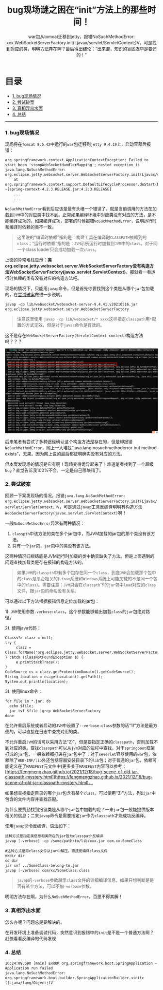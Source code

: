 ﻿---
layout: post
title: 'bug现场谜之困在“init”方法上的那些时间！'
subtitle: 'war包从tomcat迁移到jetty，报错NoSuchMethodError: xxx.WebSocketServerFactory.init(Ljavax/servlet/ServletContext;)V，可是找到对应的类，明明方法存在啊？最后得出结论：“出来混，知识的盲区迟早是要还的！”'
background: '/img/posts/bug-scene-init-constructor-or-normal.jpg'
comment: false
---

# 目录

- [1. bug现场情况](#1)
- [2. 尝试破案](#2)
- [3. 真相浮出水面](#3)
- [4. 总结](#4)

---

<h3 id="1">1. bug现场情况</h3>

现场将在`Tomcat 8.5.42`中运行的`war`包迁移到`jetty 9.4.19`上，启动容器后报错：

```shell
org.springframework.context.ApplicationContextException: Failed to start bean 'stompWebSocketHandlerMapping'; nested exception is java.lang.NoSuchMethodError: org.eclipse.jetty.websocket.server.WebSocketServerFactory.init(Ljavax/servlet/ServletContext;)V
    at org.springframework.context.support.DefaultLifecycleProcessor.doStart(DefaultLifecycleProcessor.java:176) ~[spring-context-4.2.3.RELEASE.jar:4.2.3.RELEASE]
    ...
    ...
```

`NoSuchMethodError`看到后应该是最有头绪一个错误了，就是当前调用的方法在加载到`JVM`中的对应类中找不到。正常如果编译环境中对应类没有对应的方法，是不能编译成功的。如果编译成功，部署的时候报错`NoSuchMethodError`，说明运行时和编译时依赖的类不一致。

> 这里说的“编译时依赖”指的是：构建工具在编译时`CLASSPATH`依赖到的`class`；“运行时依赖”指的是：`JVM`示例运行时加载到`JVM`中的`class`。对于同一个class loader只会成功加载一次`class`。

上面的异常堆栈显示：**类org.eclipse.jetty.websocket.server.WebSocketServerFactory没有构造方法WebSocketServerFactory(javax.servlet.ServletContext)**。那就看一看运行时依赖的类有没有对应的构造方法吧。

现场的情况下，只能用`javap`命令，但是首先你要找到这个类是从哪个`jar`包加载的，在[尝试破案](#2)做进一步说明。

```shell
javap -cp lib/websocket/websocket-server-9.4.41.v20210516.jar org.eclipse.jetty.websocket.server.WebSocketServerFactory
```

> 注意这里使用 `javap -cp lib/websocket/* xxxx`这样指定`classpath`用`*`配置的方式无效，但是对于`javac`命令是有效的。

这不是存在`WebSocketServerFactory(ServletContext context)`构造方法吗？？？

![](/img/posts/bug-scene-init-constructor-exists.png)

后来笔者有尝试了多种途径确认这个构造方法是存在的，但是却报错`NoSuchMethodError`，网上一大堆找“java.lang.nosuchmethoderror but method exists”，无果。因为网上说的最后都证明确实没有对应的方法。

但本案发现场的情况是它有啊！现场变得诡异起来了！难道笔者找到了一个超级`bug`？直觉告诉我100%不会，一定是自己哪块错了。

<h3 id="2">2. 尝试破案</h3>

回顾一下案发现场的情况，报错`java.lang.NoSuchMethodError: org.eclipse.jetty.websocket.server.WebSocketServerFactory.init(Ljavax/servlet/ServletContext;)V`，可是通过`javap`工具反编译明明有构造方法`WebSocketServerFactory(javax.servlet.ServletContext)`啊！

一般`NoSuchMethodError`异常有两种情况：

1. `classpth`中该方法的类在多个jar包中，而JVM加载的jar包的那个类没有该方法。
2. 只有一个`jar`包，`jar`包中的类没有该方法。

这两种情况归根结底是JVM运行时加载的类中确实缺失了方法。但是上面遇到的问题查找加载类是存在报错的构造方法的。

> 如果`JVM`的`classpth`中有多个包存在同一个`class`，到底`JVM`会加载那个包中的`class`是平台相关的(`Linux`系统和`Windows`系统上可能加载的不是同一个包中的`class`)。需要注意：`JVM`只会在`classpth`下的`jar`包中`load`对应的`class`文件，跟`jar`包的命名没有关系。

可以通过以下方法根据报错信息定位加载的jar包：

1). `JVM`使用参数`-verbose:class`，这个参数能够输出加载`class`的`jar`包绝对路径。

2). 使用java代码：

```shell
Class<?> clazz = null;
try {
     clazz = Class.forName("org.eclipse.jetty.websocket.server.WebSocketServerFactory");
} catch (ClassNotFoundException e) {
     e.printStackTrace();
}
CodeSource cs = clazz.getProtectionDomain().getCodeSource();
String location = cs.getLocation().getPath();
System.out.println(location);
```

3). 使用linux命令：

```shell
for file in *.jar; do
  echo $file;
  jar tvf $file |grep WebSocketServerFactory
done
```

在允许重启系统或者启动的`JVM`中设置了`--verbose:class`参数的话“1)”方法是最方便的，可以直接在日志中查找对用的类。

不允许重启`JVM`的话可以采用方法“2)”，但是要指定正确的`classpath`，否则加载不到对应的类。查找`classpath`可以从`jvm`对应的进程中查找，对于`springboot`框架打成的`jar`包，一般依赖都打进在`jar`包中了；对于`severlet`容器使用的`war`包，依赖除了`WEB-INF/lib`外还包括容器安装目录下的`lib`包；对于普通的`jar`包，依赖可能定义在了`MANIFEST`元文件中(更多关于`MANIFEST`内容可以参考：[https://fengmengzhao.github.io/2021/12/18/bug-scene-of-old-jar-classpath-mystery.html](https://fengmengzhao.github.io/2021/12/18/bug-scene-of-old-jar-classpath-mystery.html)。

如果想查找指定目录的哪个`jar`包含有某个`class`，可以使用“3)”方法，列出`jar`中包含的文件内容并查找匹配。

为什么要费劲找到报错类是从哪个`jar`包中加载的呢？一来`jar`包一般能提供版本相关的信息；二来`javap`命令是需要指定`jar`作为`classpath`才能成功反编译。

使用`javap`命令反编译，语法如下：

```shell
这种方式是指定类信息和类所在的jar包为classpath反编译
javap [-verbose] -cp /some/path/to/lib/xxx.jar com.xx.SomeClass

#这种方式是将class文件从jar中解压，直接反编译class文件
mkdir dir
cd dir
jar xvf ../SomeClass-belong-to.jar
javap [-verbose] com/xx/SomeClass.class
```

> `javap`的`-verbose`参数展示`class`文件的详细编译信息，如果只想判断是是否有某个方法，可以不加`-verbose`参数。

明明方法存在啊，为什么`NoSuchMethodError`，百思不得其解！

<h3 id="3">3. 真相浮出水面</h3>

怎么办呢？问题总是要解决的。

在开发环境上准备调试代码，突然意识到报错中的`init`是不是一个普通方法啊？赶快看看反编译的代码发现

<h3 id="4">4. 总结</h3>

```shell
10:24:09.590 [main] ERROR org.springframework.boot.SpringApplication - Application run failed
java.lang.NoSuchMethodError: org.springframework.boot.builder.SpringApplicationBuilder.<init>([Ljava/lang/Object;)V
```
